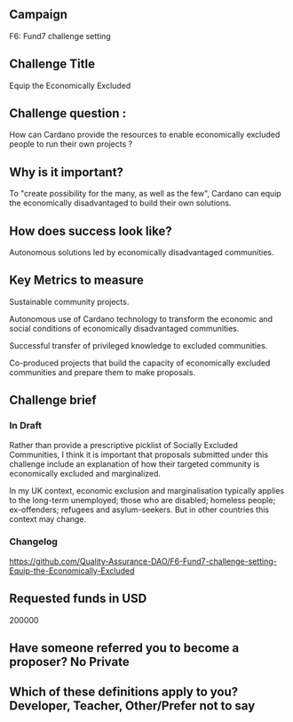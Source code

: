 ## Campaign

F6: Fund7 challenge setting

## Challenge Title

Equip the Economically Excluded

## Challenge question :

How can Cardano provide the resources to enable economically excluded people to run their own projects ?

## Why is it important?

To "create possibility for the many, as well as the few", Cardano can equip the economically disadvantaged to build their own solutions.

## How does success look like?

Autonomous solutions led by economically disadvantaged communities.

## Key Metrics to measure

Sustainable community projects.

Autonomous use of Cardano technology to transform the economic and social conditions of economically disadvantaged communities.

Successful transfer of privileged knowledge to excluded communities.

Co-produced projects that build the capacity of economically excluded communities and prepare them to make proposals.

## Challenge brief

### In Draft

Rather than provide a prescriptive picklist of Socially Excluded Communities, I think it is important that proposals submitted under this challenge include an explanation of how their targeted community is economically excluded and marginalized.

In my UK context, economic exclusion and marginalisation typically applies to the long-term unemployed; those who are disabled; homeless people; ex-offenders; refugees and asylum-seekers. But in other countries this context may change.

### Changelog

https://github.com/Quality-Assurance-DAO/F6-Fund7-challenge-setting-Equip-the-Economically-Excluded


## Requested funds in USD 

200000

## Have someone referred you to become a proposer? No Private

## Which of these definitions apply to you? Developer, Teacher, Other/Prefer not to say

